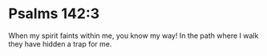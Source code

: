 # Psalms 142:3

When my spirit faints within me, you know my way! In the path where I walk they have hidden a trap for me.
